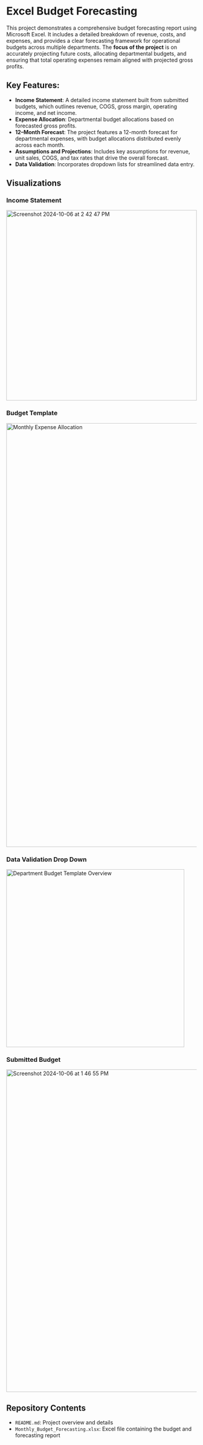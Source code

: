 # Excel Budget Forecasting

This project demonstrates a comprehensive budget forecasting report using Microsoft Excel. It includes a detailed breakdown of revenue, costs, and expenses, and provides a clear forecasting framework for operational budgets across multiple departments. The **focus of the project** is on accurately projecting future costs, allocating departmental budgets, and ensuring that total operating expenses remain aligned with projected gross profits.

## Key Features:

- **Income Statement**: A detailed income statement built from submitted budgets, which outlines revenue, COGS, gross margin, operating income, and net income.
- **Expense Allocation**: Departmental budget allocations based on forecasted gross profits.
- **12–Month Forecast**: The project features a 12-month forecast for departmental expenses, with budget allocations distributed evenly across each month.
- **Assumptions and Projections**: Includes key assumptions for revenue, unit sales, COGS, and tax rates that drive the overall forecast.
- **Data Validation**: Incorporates dropdown lists for streamlined data entry.

## Visualizations

### Income Statement 
<img width="504" alt="Screenshot 2024-10-06 at 2 42 47 PM" src="https://github.com/user-attachments/assets/d1a4a4cf-d427-427f-96c1-bdb62acc13d3">

### Budget Template
<img width="1122" alt="Monthly Expense Allocation" src="https://github.com/user-attachments/assets/56cfc7a4-d126-4bb9-badf-86ad00f435b1">

### Data Validation Drop Down
<img width="471" alt="Department Budget Template Overview" src="https://github.com/user-attachments/assets/f0695624-5a1a-4265-b667-2d484b2a7173">

### Submitted Budget
<img width="854" alt="Screenshot 2024-10-06 at 1 46 55 PM" src="https://github.com/user-attachments/assets/bcc21c88-b6a2-4642-9bef-692fb47d75ef">

## Repository Contents

- `README.md`: Project overview and details
- `Monthly_Budget_Forecasting.xlsx`: Excel file containing the budget and forecasting report



